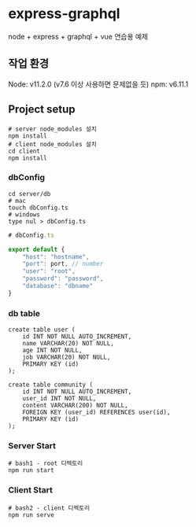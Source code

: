 # express-graphql
node + express + graphql + vue 연습용 예제

## 작업 환경
Node: v11.2.0 (v7.6 이상 사용하면 문제없을 듯)
npm: v6.11.1

## Project setup
```
# server node_modules 설치
npm install
# client node_modules 설치
cd client
npm install
```

### dbConfig
```
cd server/db
# mac
touch dbConfig.ts
# windows
type nul > dbConfig.ts
```
```javascript
# dbConfig.ts

export default {
	"host": "hostname",
	"port": port, // number
	"user": "root",
	"password": "password",
	"database": "dbname"
}
```

### db table
```mysql
create table user (
	id INT NOT NULL AUTO_INCREMENT,
	name VARCHAR(20) NOT NULL,
	age INT NOT NULL,
	job VARCHAR(20) NOT NULL,
	PRIMARY KEY (id)
);

create table community (
	id INT NOT NULL AUTO_INCREMENT,
	user_id INT NOT NULL,
	content VARCHAR(200) NOT NULL,
	FOREIGN KEY (user_id) REFERENCES user(id),
	PRIMARY KEY (id)
);
```

### Server Start
```
# bash1 - root 디렉토리
npm run start
```

### Client Start
```
# bash2 - client 디렉토리
npm run serve
```
